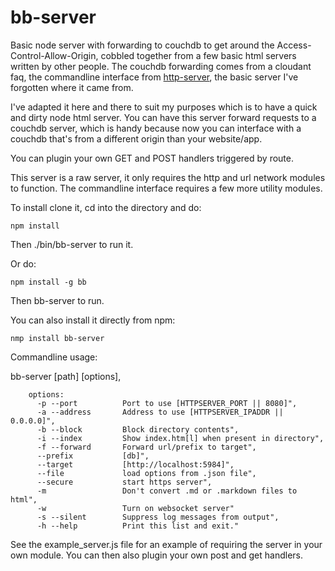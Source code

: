 bb-server
===========

Basic node server with forwarding to couchdb to get around the
Access-Control-Allow-Origin, cobbled together from a few basic html
servers written by other people. The couchdb forwarding comes from a
cloudant faq, the commandline interface from
[http-server](https://github.com/nodeapps/http-server), the basic
server I've forgotten where it came from. 

I've adapted it here and there to suit my purposes which is to have a quick
and dirty node html server. You can have this server forward requests
to a couchdb server, which is handy because now you can interface with
a couchdb that's from a different origin than your website/app.

You can plugin your own GET and POST handlers triggered by route.

This server is a raw server, it only requires the http and url network modules
to function. The commandline interface requires a few more utility
modules.

To install clone it, cd into the directory and do:
 
	npm install

Then ./bin/bb-server to run it.

Or do:

	npm install -g bb
	
Then bb-server to run.

You can also install it directly from npm:

	nmp install bb-server
	  
Commandline usage: 

bb-server [path] [options],

	    options:
          -p --port          Port to use [HTTPSERVER_PORT || 8080]",
          -a --address       Address to use [HTTPSERVER_IPADDR || 0.0.0.0]",
          -b --block         Block directory contents",
          -i --index         Show index.htm[l] when present in directory",
          -f --forward       Forward url/prefix to target",
          --prefix           [db]",
          --target           [http://localhost:5984]",
          --file             load options from .json file",
          --secure           start https server",
          -m                 Don't convert .md or .markdown files to html",
          -w                 Turn on websocket server"
          -s --silent        Suppress log messages from output",
          -h --help          Print this list and exit."
		  
		  
		  
See the example_server.js file for an example of requiring the server
in your own module. You can then also plugin your own post and get handlers.

